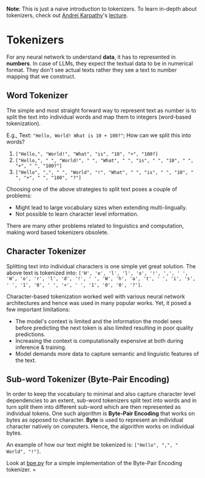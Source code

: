 **Note**: This is just a naive introduction to tokenizers. To learn in-depth about tokenizers, check out [Andrej Karpathy](https://x.com/karpathy)'s [lecture](https://www.youtube.com/watch?v=zduSFxRajkE&t=6453s).

# Tokenizers

For any neural network to understand **data**, it has to represented in **numbers**. In case of LLMs, they expect the textual data to be in numerical format. They don't see actual texts rather they see a text to number mapping that we construct.

## Word Tokenizer

The simple and most straight forward way to represent text as number is to split the text into individual words and map them to integers (word-based tokenization).

E.g., Text: `"Hello, World! What is 10 + 100?"`; How can we split this into words?

1. `["Hello,", "World!", "What", "is", "10", "+", "100?]`
2. `["Hello,", " ", "World!", " ", "What", " ", "is", " ", "10", " ", "+", " ", "100?"]`
3. `["Hello", ",", " ", "World", "!", "What", " ", "is", " ", "10", " ", "+", " ", "100", "?"]`

Choosing one of the above strategies to split text poses a couple of problems:

- Might lead to large vocabulary sizes when extending multi-lingually.
- Not possible to learn character level information.

There are many other problems related to linguistics and computation, making word based tokenizers obsolete.

## Character Tokenizer

Splitting text into individual characters is one simple yet great solution. The above text is tokenized into: `['H', 'e', 'l', 'l', 'o', '!', ',', ' ', 'W', 'o', 'r', 'l', 'd', '!', ' ', 'W', 'h', 'a', 't', ' ', 'i', 's', ' ', '1', '0', ' ', '+', ' ', '1', '0', '0', '?']`.

Character-based tokenization worked well with various neural network architectures and hence was used in many popular works. Yet, it posed a few important limitations:

- The model's context is limited and the information the model sees before predicting the next token is also limited resulting in poor quality predictions.
- Increasing the context is computationally expensive at both during inference & training.
- Model demands more data to capture semantic and linguistic features of the text.

## Sub-word Tokenizer (Byte-Pair Encoding)

In order to keep the vocabulary to minimal and also capture character level dependencies to an extent, sub-word tokenizers split text into words and in turn split them into different sub-word which are then represented as individual tokens. One such algorithm is **Byte-Pair Encoding** that works on bytes as opposed to character. **Byte** is used to represent an individual character natively on computers. Hence, the algorithm works on individual bytes.

An example of how our text might be tokenized is: `["Hello", ",", " World", "!"]`.

Look at [bpe.py](./bpe.py) for a simple implementation of the Byte-Pair Encoding tokenizer. =
